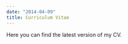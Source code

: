 ```yaml
---
date: "2014-04-09"
title: Curriculum Vitae
---
```


Here you can find the latest version of my CV. 


